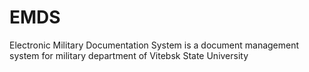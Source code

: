 EMDS
====

Electronic Military Documentation System 
is a document management system for military department of Vitebsk State University
